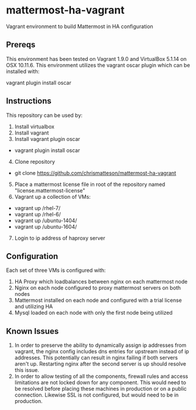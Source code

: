 # mattermost-ha-vagrant
Vagrant environment to build Mattermost in HA configuration

## Prereqs
This environment has been tested on Vagrant 1.9.0 and VirtualBox 5.1.14 on OSX 10.11.6. This environment utilizes the vagrant oscar plugin which can be installed with:

vagrant plugin install oscar

## Instructions
This repository can be used by:

1) Install virtualbox
2) Install vagrant
3) Install vagrant plugin oscar
 - vagrant plugin install oscar
4) Clone repository
 - git clone https://github.com/chrismatteson/mattermost-ha-vagrant
5) Place a mattermost license file in root of the repository named "license.mattermost-license"
6) Vagrant up a collection of VMs:
 - vagrant up /rhel-7/
 - vagrant up /rhel-6/
 - vagrant up /ubuntu-1404/
 - vagrant up /ubuntu-1604/
7) Login to ip address of haproxy server

## Configuration
Each set of three VMs is configured with:
1) HA Proxy which loadbalances between nginx on each mattermost node
2) Nginx on each node configured to proxy mattermost servers on both nodes
3) Mattermost installed on each node and configured with a trial license and utilizing HA
4) Mysql loaded on each node with only the first node being utilized

## Known Issues
1. In order to preserve the ability to dynamically assign ip addresses from vagrant, the nginx config includes dns entries for upstream instead of ip addresses. This potentially can result in nginx failing if both servers aren't up. Restarting nginx after the second server is up should resolve this issue.
2. In order to allow testing of all the components, firewall rules and access limitations are not locked down for any component. This would need to be resolved before placing these machines in production or on a public connection. Likewise SSL is not configured, but would need to be in production.
